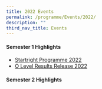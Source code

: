 ```yaml
---
title: 2022 Events
permalink: /programme/Events/2022/
description: ""
third_nav_title: Events
---
```

#### Semester 1 Highlights

*   [Startright Programme 2022](https://bukitmerahsec.moe.edu.sg/startright-programme-2022/)
*   [O Level Results Release 2022](https://bukitmerahsec.moe.edu.sg/o-level-results-release-2022/)

#### Semester 2 Highlights